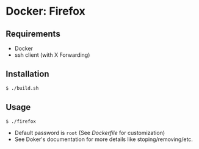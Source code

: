 # Docker: Firefox
## Requirements
* Docker
* ssh client (with X Forwarding)

## Installation
```bash
$ ./build.sh
```

## Usage
```bash
$ ./firefox
```
* Default password is `root` (See *Dockerfile* for customization)
* See Doker's documentation for more details like stoping/removing/etc.